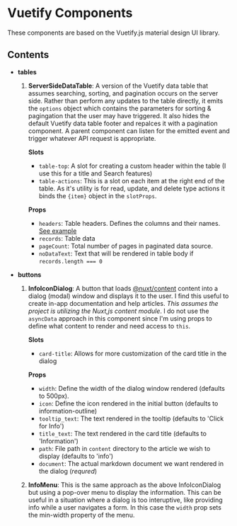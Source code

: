 # Vuetify Components

These components are based on the Vuetify.js material design UI library.

## Contents

- **tables**

  1. **ServerSideDataTable**: A version of the Vuetify data table that assumes searching, sorting, and pagination occurs on the server side. Rather than perform any updates to the table directly, it emits the `options` object which contains the parameters for sorting & pagingation that the user may have triggered. It also hides the default Vuetify data table footer and repalces it with a pagination component. A parent component can listen for the emitted event and trigger whatever API request is appropriate.

     **Slots**

     - `table-top`: A slot for creating a custom header within the table (I use this for a title and Search features)
     - `table-actions`: This is a slot on each item at the right end of the table. As it's utility is for read, update, and delete type actions it binds the `{item}` object in the `slotProps`.

     **Props**

     - `headers`: Table headers. Defines the columns and their names. [See example](https://vuetifyjs.com/en/api/v-data-table/#headers)
     - `records`: Table data
     - `pageCount`: Total number of pages in paginated data source.
     - `noDataText`: Text that will be rendered in table body if `records.length === 0`

- **buttons**

  1. **InfoIconDialog**: A button that loads [@nuxt/content](https://content.nuxtjs.org/) content into a dialog (modal) window and displays it to the user. I find this useful to create in-app documentation and help articles. _This assumes the project is utilizing the Nuxt,js content module_. I do not use the `asyncData` approach in this component since I'm using props to define what content to render and need access to `this`.

     **Slots**

     - `card-title`: Allows for more customization of the card title in the dialog

     **Props**

     - `width`: Define the width of the dialog window rendered (defaults to 500px).
     - `icon`: Define the icon rendered in the initial button (defaults to information-outline)
     - `tooltip_text`: The text rendered in the tooltip (defaults to 'Click for Info')
     - `title_text`: The text rendered in the card title (defaults to 'Information')
     - `path`: File path in `content` directory to the article we wish to display (defaults to 'info')
     - `document`: The actual markdown document we want rendered in the dialog (_requred_)

  2. **InfoMenu**: This is the same approach as the above InfoIconDialog but using a pop-over menu to display the information. This can be useful in a situation where a dialog is too interuptive, like providing info while a user navigates a form. In this case the `width` prop sets the min-width property of the menu.
